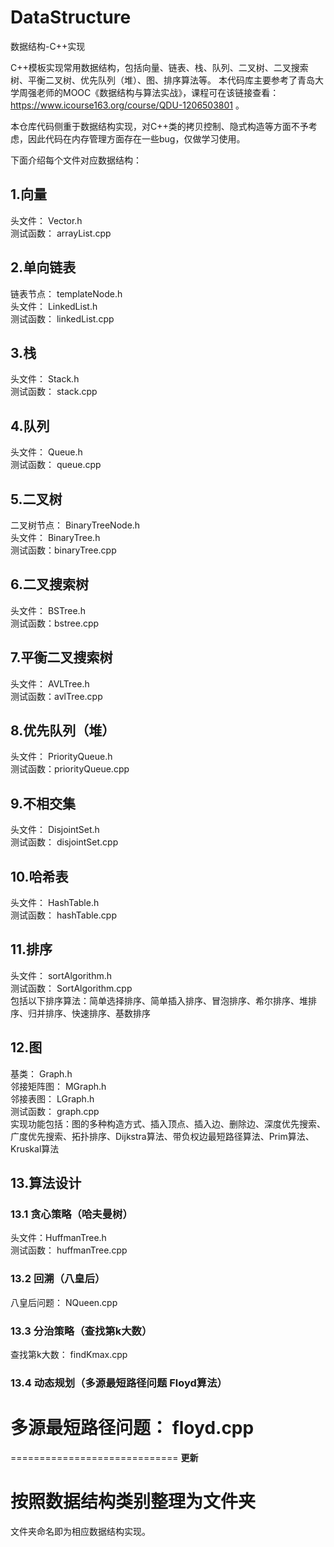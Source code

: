 # DataStructure
数据结构-C++实现

C++模板实现常用数据结构，包括向量、链表、栈、队列、二叉树、二叉搜索树、平衡二叉树、优先队列（堆）、图、排序算法等。
本代码库主要参考了青岛大学周强老师的MOOC《数据结构与算法实战》，课程可在该链接查看： https://www.icourse163.org/course/QDU-1206503801 。

本仓库代码侧重于数据结构实现，对C++类的拷贝控制、隐式构造等方面不予考虑，因此代码在内存管理方面存在一些bug，仅做学习使用。

下面介绍每个文件对应数据结构：
## 1.向量
头文件： Vector.h  
测试函数： arrayList.cpp
## 2.单向链表
链表节点： templateNode.h  
头文件： LinkedList.h  
测试函数： linkedList.cpp
## 3.栈
头文件： Stack.h  
测试函数： stack.cpp
## 4.队列
头文件： Queue.h  
测试函数： queue.cpp
## 5.二叉树
二叉树节点： BinaryTreeNode.h  
头文件： BinaryTree.h  
测试函数：binaryTree.cpp
## 6.二叉搜索树
头文件： BSTree.h  
测试函数：bstree.cpp
## 7.平衡二叉搜索树
头文件： AVLTree.h  
测试函数：avlTree.cpp
## 8.优先队列（堆）
头文件： PriorityQueue.h  
测试函数：priorityQueue.cpp
## 9.不相交集
头文件： DisjointSet.h  
测试函数： disjointSet.cpp  
## 10.哈希表
头文件： HashTable.h  
测试函数： hashTable.cpp
## 11.排序
头文件： sortAlgorithm.h  
测试函数： SortAlgorithm.cpp  
包括以下排序算法：简单选择排序、简单插入排序、冒泡排序、希尔排序、堆排序、归并排序、快速排序、基数排序
## 12.图
基类： Graph.h  
邻接矩阵图： MGraph.h  
邻接表图： LGraph.h  
测试函数： graph.cpp  
实现功能包括：图的多种构造方式、插入顶点、插入边、删除边、深度优先搜索、广度优先搜索、拓扑排序、Dijkstra算法、带负权边最短路径算法、Prim算法、Kruskal算法
## 13.算法设计
### 13.1 贪心策略（哈夫曼树）
头文件：HuffmanTree.h  
测试函数： huffmanTree.cpp
### 13.2 回溯（八皇后）
八皇后问题： NQueen.cpp
### 13.3 分治策略（查找第k大数）
查找第k大数： findKmax.cpp
### 13.4 动态规划（多源最短路径问题 Floyd算法）
多源最短路径问题： floyd.cpp  
============================
=============================
**更新**
# 按照数据结构类别整理为文件夹  
文件夹命名即为相应数据结构实现。
